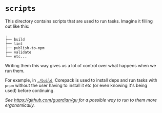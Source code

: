 # `scripts`

This directory contains scripts that are used to run tasks. Imagine it filling out like this:

```
.
├── build
├── lint
├── publish-to-npm
├── validate
└── etc...
```

Writing them this way gives us a lot of control over what happens when we run them.

For example, in [`./build`](./build), Corepack is used to install deps and run tasks with `pnpm` without the user having to install it etc (or even knowing it's being used) before continuing.

_See https://github.com/guardian/gu for a possible way to run to them more ergonomically._

